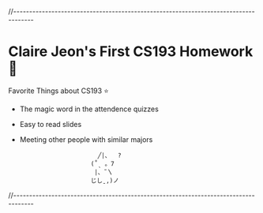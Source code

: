 //------------------------------------------------------------------------------------

# Claire Jeon's First CS193 Homework 🎉

Favorite Things about CS193 ⭐
- The magic word in the attendence quizzes
- Easy to read slides
- Meeting other people with similar majors

                            ╱|、  ?
                          (˚ˎ 。7  
                           |、˜〵          
                          じしˍ,)ノ
//------------------------------------------------------------------------------------
